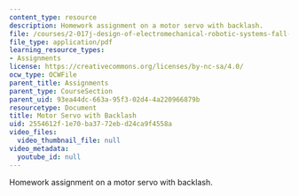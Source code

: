 ```yaml
---
content_type: resource
description: Homework assignment on a motor servo with backlash.
file: /courses/2-017j-design-of-electromechanical-robotic-systems-fall-2009/2554612f1e70ba3772ebd24ca9f4558a_MIT2_017JF09_p32.pdf
file_type: application/pdf
learning_resource_types:
- Assignments
license: https://creativecommons.org/licenses/by-nc-sa/4.0/
ocw_type: OCWFile
parent_title: Assignments
parent_type: CourseSection
parent_uid: 93ea44dc-663a-95f3-02d4-4a220966879b
resourcetype: Document
title: Motor Servo with Backlash
uid: 2554612f-1e70-ba37-72eb-d24ca9f4558a
video_files:
  video_thumbnail_file: null
video_metadata:
  youtube_id: null
---
```

Homework assignment on a motor servo with backlash.